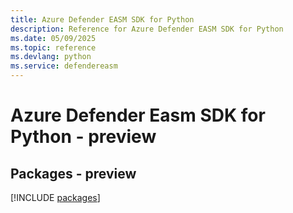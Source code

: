 ```yaml
---
title: Azure Defender EASM SDK for Python
description: Reference for Azure Defender EASM SDK for Python
ms.date: 05/09/2025
ms.topic: reference
ms.devlang: python
ms.service: defendereasm
---
```

# Azure Defender Easm SDK for Python - preview
## Packages - preview
[!INCLUDE [packages](defender-easm-index.md)]